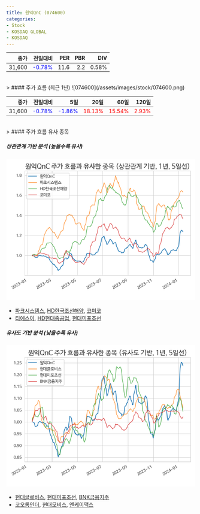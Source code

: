 ```yaml
---
title: 원익QnC (074600)
categories:
- Stock
- KOSDAQ GLOBAL
- KOSDAQ
---
```


|종가|전일대비|PER|PBR|DIV|
|---:|-------:|--:|--:|--:|
|31,600|<span style="color: blue">-0.78%</span>|11.6|2.2|0.58%|

<!-- more -->
<br>
> #### 주가 흐름 (최근 1년)
![074600](/assets/images/stock/074600.png)

|종가|전일대비|5일|20일|60일|120일|
|---:|-------:|--:|---:|---:|----:|
|31,600|<span style="color: blue">-0.78%</span>|<span style="color: blue">-1.86%</span>|<span style="color: red">18.13%</span>|<span style="color: red">15.54%</span>|<span style="color: red">2.93%</span>|

<br>
> #### 주가 흐름 유사 종목

##### 상관관계 기반 분석 (높을수록 유사)
![074600](/assets/images/stock/074600_corr.png)
- [파크시스템스](/140860/), [HD한국조선해양](/009540/), [코미코](/183300/)
- [티에스이](/131290/), [HD현대중공업](/329180/), [현대미포조선](/010620/)

##### 유사도 기반 분석 (낮을수록 유사)	
![074600](/assets/images/stock/074600_sim.png)
- [현대글로비스](/086280/), [현대미포조선](/010620/), [BNK금융지주](/138930/)
- [코오롱인더](/120110/), [현대모비스](/012330/), [엔케이맥스](/182400/)